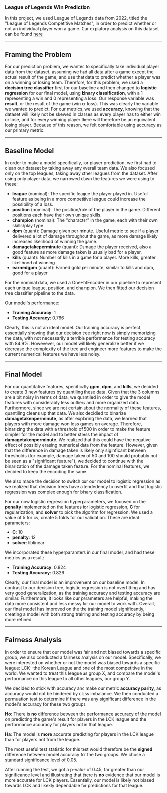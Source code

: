 ### League of Legends Win Prediction
In this project, we used League of Legends data from 2022, titled the "League of Legends Competitive Matches", in order to predict whether or not an individual player won a game. Our explatory analysis on this dataset can be found [here](https://ojas6987.github.io)

---

## Framing the Problem ##
For our prediction problem, we wanted to specifically take individual player data from the dataset, assuming we had all data after a game except the actual result of the game, and use that data to predict whether a player was on a winning or losing team. Therefore, for this problem, we used a **decision tree classifier**  first for our baseline and then changed to **logistic regression** for our final model, using **binary classification**, with a 1 representing a win and 0 representing a loss. Our response variable was **result**, or the result of the game (win or loss). This was clearly the variable we wanted to predict. For our metrics, we used **accuracy**, knowing that the dataset will likely not be skewed in classes as every player has to either win or lose, and for every winning player there will therefore be an equivalent losing player. Because of this reason, we felt comfortable using accuracy as our primary metric.

---

## Baseline Model ##
In order to make a model specifically, for player prediction, we first had to clean our dataset by taking away any overall team data. We also focused only on the top leagues, taking away other leagues from the dataset. After using only player data, we narrowed down the features we were using to these: 
- **league** (nominal): The specific league the player played in. Useful feature as being in a more competitive league could increase the possibility of a loss.
- **position** (nominal): The position/role of the player in the game. Different positions each have their own unique skills. 
- **champion** (nominal): The "character" in the game, each with their own skills/play type
- **dpm** (quant): Damage given per minute. Useful metric to see if a player delivered a lot of damage throughout the game, as more damage likely increases likelihood of winning the game.
- **damagetakeperminute** (quant): Damage the player received, also a good feature as more damage taken is usually bad for a player.
- **kills** (quant): Number of kills in a game for a player. More kills, greater likelihood of winning.
- **earnedgpm** (quant): Earned gold per minute, similar to kills and dpm, good for a player


For the nominal data, we used a OneHotEncoder in our pipeline to represent each unique league, position, and champion. We then fitted our decision tree classifier pipeline to the data.

Our model's performance:
- **Training Accuracy**: 1
- **Testing Accuracy**: 0.766

Clearly, this is not an ideal model. Our training accuracy is perfect, essentially showing that our decision tree right now is simply memorizing the data, with not necessarily a terrible performance for testing accuracy with 84.9%. Howevever, our model will likely generalize better if we decrease the complexity of the tree and engineer more features to make the current numerical features we have less noisy. 

---

## Final Model ##
For our quantitative features, specifically **gpm**, **dpm**, and **kills**, we decided to create 3 new features by quantiling these data. Given that the 3 columns are a bit noisy in terms of data, we quantiled in order to give the model features with considerably less outliers and more organized data. Furthermore, since we are not certain about the normality of these features, quantiling cleans up that data. We also decidied to binarize **damagetakenperminute**, as after exploring the data, we learned that players with more damage won less games on average. Therefore, binarizing the data with a threshold of 500 in order to make the feature simpler for the model and to better stress the impact of **damagetakenperminute**. We realized that this could have the negative effect of possibly erasing numerical data from the feature. However, given that the difference in damage taken is likely only siginficant between thresholds (for example, damage taken of 50 and 100 should probably not be seen as a "significant feature"), we decided to continue with the binarization of the damage taken feature. For the nominal features, we decided to keep the encoding the same.

We also made the decision to switch our our model to logistic regression as we realized that decision trees have a tendedency to overfit and that logistic regression was complex enough for binary classification.

For our now logistic regression hyperparameters, we focused on the **penalty** implemented on the features for logistic regression, **C** for regularization, and **solver** to pick the algoritm for regression. We used a value of 5 for cv, create 5 folds for our validation. These are ideal parameters:
- **C**: 10
- **penalty**: 12
- **solver**: liblinear

We incorporated these hyperparamters in our final model, and had these metrics as a result: 

- **Training Accuracy**: 0.824
- **Testing Accuracy**: 0.826

Clearly, our final model is an improvement on our baseline model. In contrast to our decision tree, logistic regression is not overfitting and has very good generalization, as the training accuracy and testing accuracy are similar. Furthermore, it looks like our parameters are helpful, making the data more consistent and less messy for our model to work with. Overall, our final model has improved on the the training model significantly, creating a model with both strong training and testing accuracy by being more refined. 

---

## Fairness Analysis ##
In order to ensure that our model was fair and not biased towards a specific group, we also conducted a fairness analysis on our model. Specifically, we were interested on whether or not the model was biased towards a specific league: LCK--the Korean League and one of the most competitive in the world. We wanted to treat this league as group X, and compare the model's performance on this league to all other leagues, our group Y.

We decided to stick with accuracy and make our metric **accuracy parity**, as accuracy would not be hindered by class imbalance. We then conducted a permuation test to determine if there was any significant difference in the model's accuracy for these two groups. 

**Ho**: There is **no** difference between the performance accuracy of the model on predicting the game's result for players in the LCK league and the performance accuracy for players not in that league.

**Ha**: The model is **more** accurate predicting for players in the LCK league than for players not from the league. 

The most useful test statistic for this test would therefore be the **signed** difference between model accuracy for the two groups. We chose a standard significance level of 0.05. 

After running the test, we got a p-value  of 0.45, far greater than our significance level and illustrating that there is **no** evidence that our model is more accurate for LCK players. Essentially, our model is likely not biased towards LCK and likekly dependable for predictions for that league. 
 




